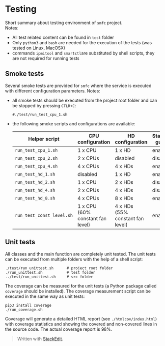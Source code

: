 ﻿
# Testing  
Short summary about testing environment of `smfc` project.  
Notes:  
  
 - All test related content can be found in `test` folder
 - Only `python3` and `bash` are needed for the execution of the tests (was tested on Linux, MacOSX)  
 - commands `ipmitool` and `smartctl`are substituted by shell scripts, they are not required for running tests
  
## Smoke tests  
Several smoke tests are provided for `smfc` where the service is executed with different configuration parameters. Notes:  
  
- all smoke tests should be executed from the project root folder and can be stopped by pressing `CTLR+C`:

	`#./test/run_test_cpu_1.sh`

- the following smoke scripts and configurations are available:  
   
   | Helper script | CPU configuration | HD configuration | Standby guard |
   |--|--|--|--|
   |`run_test_cpu_1.sh`| 1 x CPU | 1 x HD | enabled |
   |`run_test_cpu_2.sh`| 2 x CPUs | disabled | disabled |
   |`run_test_cpu_4.sh`| 4 x CPUs | 4 x HDs | enabled |
   |`run_test_hd_1.sh`| disabled | 1 x HD | enabled |
   |`run_test_hd_2.sh`| 1 x CPU | 2 x HDs | disabled |
   |`run_test_hd_4.sh`| 2 x CPUs | 4 x HDs | disabled |
   |`run_test_hd_8.sh`| 4 x CPUs | 8 x HDs | enabled |
   |`run_test_const_level.sh`| 1 x CPU (60% constant fan level) | 4 x HDs (55% constant fan level) | enabled |

## Unit tests  
All classes and the main function are completely unit tested. The unit tests can be executed from multiple folders with the help of a shell script:

	./test/run_unittest.sh		# project root folder
	./run_unittest.sh			# test folder
	../test/run_unittest.sh		# src folder

The coverage can be measured for the unit tests (a Python package called `coverage` should be installed). The coverage measurement script can be executed in the same way as unit tests:

	pip3 install coverage
	./run_coverage.sh

Coverage will generate a detailed HTML report (see `./htmlcov/index.html`) with coverage statistics and showing the covered and non-covered lines in the source code. The actual coverage report is 98%.  
  
> Written with [StackEdit](https://stackedit.io/).
